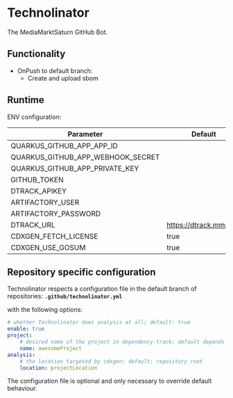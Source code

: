 # Technolinator

The MediaMarktSaturn GitHub Bot.

## Functionality

* OnPush to default branch:
  * Create and upload sbom

## Runtime

ENV configuration:

| Parameter                         | Default                |
|-----------------------------------|------------------------|
| QUARKUS_GITHUB_APP_APP_ID         |                        |
| QUARKUS_GITHUB_APP_WEBHOOK_SECRET |                        |
| QUARKUS_GITHUB_APP_PRIVATE_KEY    |                        |
| GITHUB_TOKEN                      |                        |
| DTRACK_APIKEY                     |                        |
| ARTIFACTORY_USER                  |                        |
| ARTIFACTORY_PASSWORD              |                        |
| DTRACK_URL                        | https://dtrack.mmst.eu |
| CDXGEN_FETCH_LICENSE              | true                   |
| CDXGEN_USE_GOSUM                  | true                   |

## Repository specific configuration

Technolinator respects a configuration file in the default branch of repositories:
**`.github/technolinator.yml`**

with the following options:
```yaml
# whether Technolinator does analysis at all; default: true
enable: true
project:
    # desired name of the project in dependency-track; default depends on build system, for maven it's: "groupId:artifactId"
    name: awesomeProject
analysis:
    # the location targeted by cdxgen; default: repository root
    location: projectLocation
```

The configuration file is optional and only necessary to override default behaviour.
